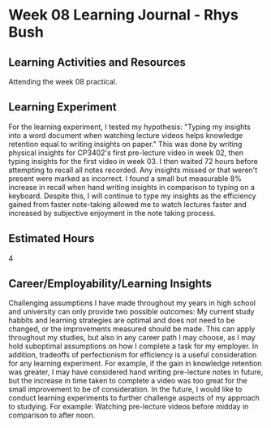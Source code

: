 <h1>Week 08 Learning Journal - Rhys Bush</h1>


<h2>Learning Activities and Resources</h2>
<p>Attending the week 08 practical.</p>


<h2>Learning Experiment</h2>
<p>For the learning experiment, I tested my hypothesis: "Typing my insights into a word document when watching lecture videos helps knowledge retention equal to writing insights on paper."  This was done by writing physical insights for CP3402's first pre-lecture video in week 02, then typing insights for the first video in week 03. I then waited 72 hours before attempting to recall all notes recorded. Any insights missed or that weren't present were marked as incorrect. I found a small but measurable 8% increase in recall when hand writing insights in comparison to typing on a keyboard. Despite this, I will continue to type my insights as the efficiency gained from faster note-taking allowed me to watch lectures faster and increased by subjective enjoyment in the note taking process.</p>


<h2>Estimated Hours</h2>
<p>4</p>


<h2>Career/Employability/Learning Insights</h2>
<p>Challenging assumptions I have made throughout my years in high school and university can only provide two possible outcomes: My current study habbits and learning strategies are optimal and does not need to be changed, or the improvements measured should be made. This can apply throughout my studies, but also in any career path I may choose, as I may hold suboptimal assumptions on how I complete a task for my employer. In addition, tradeoffs of perfectionism for efficiency is a useful consideration for any learning experiment. For example, if the gain in knowledge retention was greater, I may have considered hand writing pre-lecture notes in future, but the increase in time taken to complete a video was too great for the small improvement to be of consideration. In the future, I would like to conduct learning experiments to further challenge aspects of my approach to studying. For example: Watching pre-lecture videos before midday in comparison to after noon.</p>
